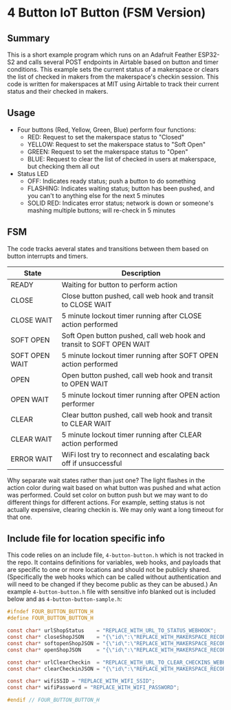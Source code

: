 # 4 Button IoT Button (FSM Version)

## Summary

This is a short example program which runs on an Adafruit Feather ESP32-S2 and calls several POST endpoints in Airtable based on button and timer conditions. This example sets the current status of a makerspace or clears the list of checked in makers from the makerspace's checkin session. This code is written for makerspaces at MIT using Airtable to track their current status and their checked in makers.

## Usage

- Four buttons (Red, Yellow, Green, Blue) perform four functions:
    - RED: Request to set the makerspace status to "Closed"
    - YELLOW: Request to set the makerspace status to "Soft Open"
    - GREEN: Request to set the makerspace status to "Open"
    - BLUE: Request to clear the list of checked in users at makerspace, but checking them all out
- Status LED
    - OFF: Indicates ready status; push a button to do something
    - FLASHING: Indicates waiting status; button has been pushed, and you can't to anything else for the next 5 minutes
    - SOLID RED: Indicates error status; network is down or someone's mashing multiple buttons; will re-check in 5 minutes

## FSM

The code tracks aeveral states and transitions between them based on button interrupts and timers.

| State | Description |
| --- | --- |
| READY          | Waiting for button to perform action                            |
| CLOSE | Close button pushed, call web hook and transit to CLOSE WAIT |
| CLOSE WAIT     | 5 minute lockout timer running after CLOSE action performed     |
| SOFT OPEN      | Soft Open button pushed, call web hook and transit to SOFT OPEN WAIT |
| SOFT OPEN WAIT | 5 minute lockout timer running after SOFT OPEN action performed |
| OPEN           | Open button pushed, call web hook and transit to OPEN WAIT |
| OPEN WAIT      | 5 minute lockout timer running after OPEN action performer      |
| CLEAR          | Clear button pushed, call web hook and transit to CLEAR WAIT |
| CLEAR WAIT     | 5 minute lockout timer running after CLEAR action performed     |
| ERROR WAIT     | WiFi lost try to reconnect and escalating back off if unsuccessful            |

Why separate wait states rather than just one? The light flashes in the action color during wait based on what button was pushed and what action was performed. Could set color on button push but we may want to do different things for different actions. For example, setting status is not actually expensive, clearing checkin is. We may only want a long timeout for that one.

## Include file for location specific info

This code relies on an include file, `4-button-button.h` which is not tracked in the repo. It contains definitions for variables, web hooks, and payloads that are specific to one or more locations and should not be publicly shared.
(Specifically the web hooks which can be called without authentication and will need to be changed if they become public as they can be abused.) An example `4-button-button.h` file with sensitive info blanked out is included below and as `4-button-button-sample.h`:

```C
#ifndef FOUR_BUTTON_BUTTON_H
#define FOUR_BUTTON_BUTTON_H

const char* urlShopStatus    = "REPLACE_WITH_URL_TO_STATUS_WEBHOOK";
const char* closeShopJSON    = "{\"id\":\"REPLACE_WITH_MAKERSPACE_RECORD_ID\",\"status\":\"Closed\"}";
const char* softopenShopJSON = "{\"id\":\"REPLACE_WITH_MAKERSPACE_RECORD_ID\",\"status\":\"Soft Open\"}";
const char* openShopJSON     = "{\"id\":\"REPLACE_WITH_MAKERSPACE_RECORD_ID\",\"status\":\"Open\"}";

const char* urlClearCheckin  = "REPLACE_WITH_URL_TO_CLEAR_CHECKINS_WEBHOOK";
const char* clearCheckinJSON = "{\"id\":\"REPLACE_WITH_MAKERSPACE_RECORD_ID\",\"reason\":\"418\"}";

const char* wifiSSID = "REPLACE_WITH_WIFI_SSID";
const char* wifiPassword = "REPLACE_WITH_WIFI_PASSWORD";

#endif // FOUR_BUTTON_BUTTON_H

```
